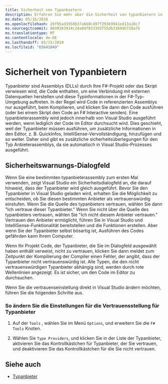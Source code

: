 ```yaml
---
title: Sicherheit von Typanbietern
description: Erfahren Sie mehr über die Sicherheit von typanbietern in F#, wie Sie die Einstellungen für einen Typanbieter für die Vertrauensstellung zu ändern.
ms.date: 05/16/2016
ms.openlocfilehash: 26f95ad3950b37a668c497f293b9941ed13a18c7
ms.sourcegitcommit: 8699383914c24a0df033393f55db3369db728a7b
ms.translationtype: MT
ms.contentlocale: de-DE
ms.lasthandoff: 05/15/2019
ms.locfileid: "65641849"
---
```

# <a name="type-provider-security"></a>Sicherheit von Typanbietern

Typanbieter sind Assemblys (DLLs) durch Ihre F#-Projekt oder das Skript verwiesen wird, die Code enthalten, um eine Verbindung mit externen Datenquellen herstellen und diese Typinformationen in der F#-Typ-Umgebung auftreten. In der Regel wird Code in referenzierten Assemblys nur ausgeführt, beim Kompilieren, und klicken Sie dann den Code ausführen (oder bei einem Skript den Code an F# Interactive senden). Eine typanbieterassembly wird jedoch innerhalb von Visual Studio ausgeführt werden, wenn lediglich der Code im Editor durchsucht wird. Dies geschieht, weil der Typanbieter müssen ausführen, um zusätzliche Informationen in den Editor, z. B. QuickInfos, IntelliSense-Vervollständigung, hinzufügen und so weiter. Daher sind gibt es zusätzliche sicherheitsüberlegungen für den Typ Anbieterassemblys, da sie automatisch in Visual Studio-Prozesses ausgeführt.

## <a name="security-warning-dialog"></a>Sicherheitswarnungs-Dialogfeld

Wenn Sie eine bestimmten typanbieterassembly zum ersten Mal verwenden, zeigt Visual Studio ein Sicherheitsdialogfeld an, die darauf hinweist, dass der Typanbieter wird gleich ausgeführt. Bevor Sie den Typanbieter in Visual Studio geladen wird, erhalten Sie die Möglichkeit zu entscheiden, ob Sie diesen bestimmten Anbieter als vertrauenswürdig einstufen. Wenn Sie die Quelle des typanbieters vertrauen, wählen Sie dann "Ich vertraue dieser Typanbieter." Wenn Sie nicht über die Quelle des typanbieters vertrauen, wählen Sie "Ich nicht diesem Anbieter vertrauen." Vertrauen den Anbieter ermöglicht, führen Sie in Visual Studio und IntelliSense-Funktionalität bereitstellen und die Funktionen erstellen. Aber wenn Sie der Typanbieter selbst bösartig ist, Ausführen des Codes gefährden kann Ihrem Computer.

Wenn Ihr Projekt Code, der Typanbieter, die Sie im Dialogfeld ausgewählt haben enthält verweist, nicht zu vertrauen, klicken Sie dann meldet zum Zeitpunkt der Kompilierung der Compiler einen Fehler, der angibt, dass der Typanbieter nicht vertrauenswürdig ist. Alle Typen, die den nicht vertrauenswürdigen Typanbieter abhängig sind, werden durch rote Wellenlinien angezeigt. Es ist sicher, um den Code im Editor zu durchsuchen.

Wenn Sie die vertrauenseinstellung direkt in Visual Studio ändern möchten, führen Sie die folgenden Schritte aus.

### <a name="to-change-the-trust-settings-for-type-providers"></a>So ändern Sie die Einstellungen für die Vertrauensstellung für Typanbieter

1. Auf der `Tools` , wählen Sie im Menü `Options`, und erweitern Sie die `F# Tools` Knoten.

2. Wählen Sie `Type Providers`, und klicken Sie in der Liste der Typanbieter, aktivieren Sie das Kontrollkästchen für Typanbieter, der Sie vertrauen, und deaktivieren Sie das Kontrollkästchen für die Sie nicht vertrauen.

## <a name="see-also"></a>Siehe auch

- [Typanbieter](index.md)
